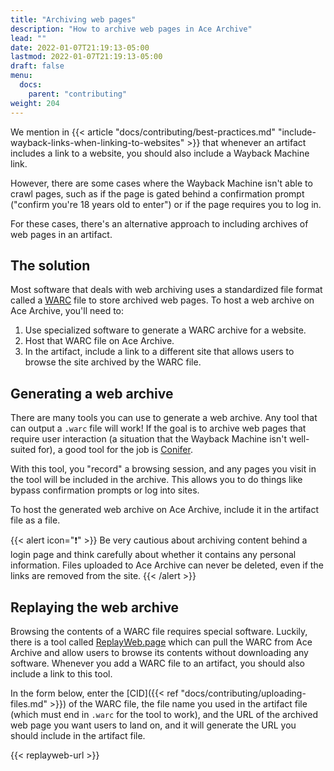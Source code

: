 ```yaml
---
title: "Archiving web pages"
description: "How to archive web pages in Ace Archive"
lead: ""
date: 2022-01-07T21:19:13-05:00
lastmod: 2022-01-07T21:19:13-05:00
draft: false
menu:
  docs:
    parent: "contributing"
weight: 204
---
```


We mention in {{< article "docs/contributing/best-practices.md"
"include-wayback-links-when-linking-to-websites" >}} that whenever an artifact
includes a link to a website, you should also include a Wayback Machine link.

However, there are some cases where the Wayback Machine isn't able to crawl
pages, such as if the page is gated behind a confirmation prompt ("confirm
you're 18 years old to enter") or if the page requires you to log in.

For these cases, there's an alternative approach to including archives of web
pages in an artifact.

## The solution

Most software that deals with web archiving uses a standardized file format
called a [WARC](https://en.wikipedia.org/wiki/Web_ARChive) file to store
archived web pages. To host a web archive on Ace Archive, you'll need to:

1. Use specialized software to generate a WARC archive for a website.
2. Host that WARC file on Ace Archive.
3. In the artifact, include a link to a different site that allows users to
   browse the site archived by the WARC file.

## Generating a web archive

There are many tools you can use to generate a web archive. Any tool that can
output a `.warc` file will work! If the goal is to archive web pages that
require user interaction (a situation that the Wayback Machine isn't
well-suited for), a good tool for the job is
[Conifer](https://conifer.rhizome.org/).

With this tool, you "record" a browsing session, and any pages you visit in the
tool will be included in the archive. This allows you to do things like bypass
confirmation prompts or log into sites.

To host the generated web archive on Ace Archive, include it in the artifact
file as a file.

{{< alert icon="❗" >}}
Be very cautious about archiving content behind a login page and think
carefully about whether it contains any personal information. Files uploaded to
Ace Archive can never be deleted, even if the links are removed from the site.
{{< /alert >}}

## Replaying the web archive

Browsing the contents of a WARC file requires special software. Luckily, there
is a tool called [ReplayWeb.page](https://replayweb.page/) which can pull the
WARC from Ace Archive and allow users to browse its contents without
downloading any software. Whenever you add a WARC file to an artifact, you
should also include a link to this tool.

In the form below, enter the [CID]({{< ref
"docs/contributing/uploading-files.md" >}}) of the WARC file, the file name you
used in the artifact file (which must end in `.warc` for the tool to work), and
the URL of the archived web page you want users to land on, and it will generate
the URL you should include in the artifact file.

{{< replayweb-url >}}
